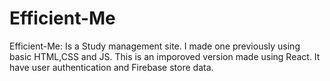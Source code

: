 # Efficient-Me
Efficient-Me: Is a Study management site. I made one previously using basic HTML,CSS and JS.
This is an imporoved version made using React. It have user authentication and Firebase store data.
